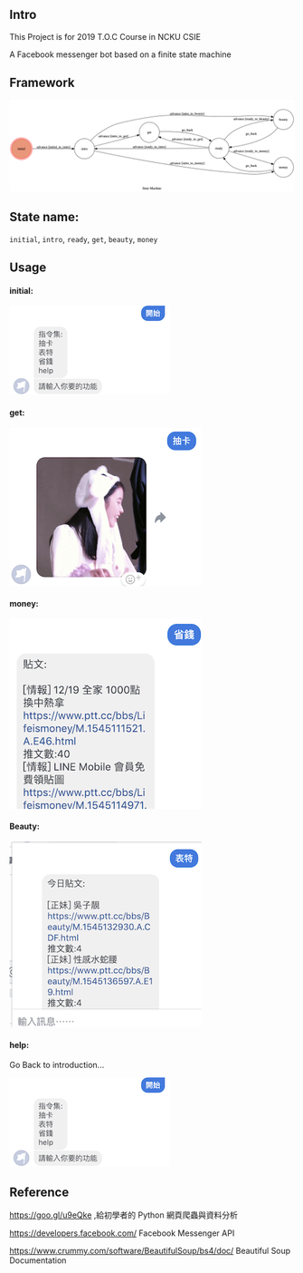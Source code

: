 ## Intro

This Project is for 2019 T.O.C Course in NCKU CSIE 

A Facebook messenger bot based on a finite state machine

## Framework
![fsm](./fsm.png)

## State name:
`initial`,
`intro`,
`ready`,
`get`,
`beauty`,
`money`


## Usage
    

#### initial:

![initial](./img/initial.png)

#### get:

![get](./img/get.png)

#### money:

![Money](./img/Money.png)

#### Beauty:

![Beauty](./img/Beauty.png)

#### help:
Go Back to introduction...



![initial](./img/initial.png)

## Reference

https://goo.gl/u9eQke ,給初學者的 Python 網頁爬蟲與資料分析

https://developers.facebook.com/ Facebook Messenger API

https://www.crummy.com/software/BeautifulSoup/bs4/doc/ Beautiful Soup Documentation
